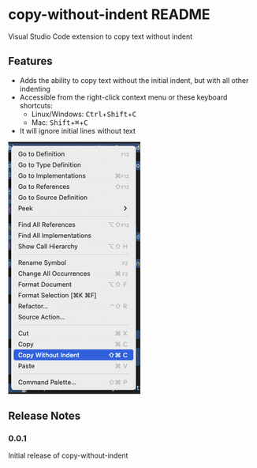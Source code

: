 # copy-without-indent README

Visual Studio Code extension to copy text without indent

## Features

- Adds the ability to copy text without the initial indent, but with all other indenting 
- Accessible from the right-click context menu or these keyboard shortcuts:
  - Linux/Windows: <kbd>Ctrl</kbd>+<kbd>Shift</kbd>+<kbd>C</kbd>
  - Mac: <kbd>Shift</kbd>+<kbd>⌘</kbd>+<kbd>C</kbd>
- It will ignore initial lines without text

![screenshot](screenshot.png)

## Release Notes

### 0.0.1

Initial release of copy-without-indent
